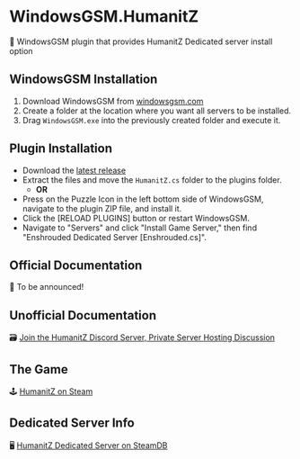 # WindowsGSM.HumanitZ

🧩 WindowsGSM plugin that provides HumanitZ Dedicated server install option

## WindowsGSM Installation
1. Download WindowsGSM from [windowsgsm.com](https://windowsgsm.com/)
2. Create a folder at the location where you want all servers to be installed.
3. Drag `WindowsGSM.exe` into the previously created folder and execute it.

## Plugin Installation
- Download the [latest release](#)
- Extract the files and move the `HumanitZ.cs` folder to the plugins folder.
  - **OR**
- Press on the Puzzle Icon in the left bottom side of WindowsGSM, navigate to the plugin ZIP file, and install it.
- Click the [RELOAD PLUGINS] button or restart WindowsGSM.
- Navigate to "Servers" and click "Install Game Server," then find "Enshrouded Dedicated Server [Enshrouded.cs]".

## Official Documentation
📝 To be announced!

## Unofficial Documentation
🗃️ [Join the HumanitZ Discord Server, Private Server Hosting Discussion](https://discord.gg/GKAyNdJ2Fh)

## The Game
🕹️ [HumanitZ on Steam](https://store.steampowered.com/app/1766060/HumanitZ/)

## Dedicated Server Info
🖥️ [HumanitZ Dedicated Server on SteamDB](https://steamdb.info/app/2728330/)

